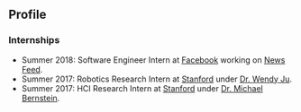 ## Profile

### Internships
* Summer 2018: Software Engineer Intern at [Facebook](https://www.facebook.com) working on [News Feed](https://www.facebook.com/zuck/posts/10104445245963251).
* Summer 2017: Robotics Research Intern at [Stanford](https://www.stanford.edu/) under [Dr. Wendy Ju](http://wendyju.com/).
* Summer 2017: HCI Research Intern at [Stanford](https://www.stanford.edu/) under [Dr. Michael Bernstein](https://hci.stanford.edu/msb/).

